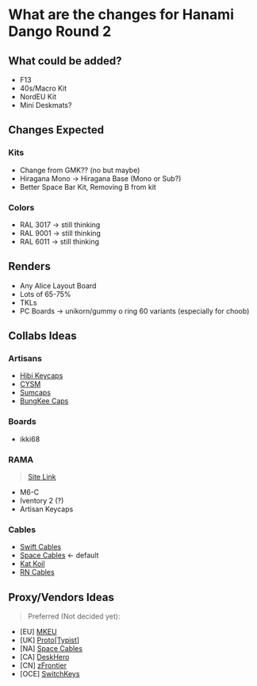 # What are the changes for Hanami Dango Round 2

## What could be added?

- F13
- 40s/Macro Kit
- NordEU Kit
- Mini Deskmats?

## Changes Expected 
### Kits
- Change from GMK?? (no but maybe)
- Hiragana Mono -> Hiragana Base (Mono or Sub?)
- Better Space Bar Kit, Removing B from kit

### Colors

- RAL 3017 -> still thinking
- RAL 9001 -> still thinking
- RAL 6011 -> still thinking

## Renders

- Any Alice Layout Board
- Lots of 65-75%
- TKLs
- PC Boards -> unikorn/gummy o ring 60 variants (especially for choob)

## Collabs Ideas
### Artisans

- [Hibi Keycaps](https://hibi.mx/collections/collaborations)
- [CYSM](https://cysm.store/password)
- [Sumcaps](https://instagram.com/sumcapas)
- [BungKee Caps](https://instagram.com/bungkee.caps)

### Boards

- ikki68

### RAMA
> [Site Link](https://rama.works/)

- M6-C
- Iventory 2 (?)
- Artisan Keycaps

### Cables

- [Swift Cables](https://swiftcables.net/)
- [Space Cables](https://spacecables.net/) <- default
- [Kat Koil](https://katkoil.com/)
- [RN Cables](https://rncables.com/)

## Proxy/Vendors Ideas

> Preferred (Not decided yet):

- [EU] [MKEU](https://mykeyboard.eu/)
- [UK] [Proto[Typist]](https://prototypist.net/)
- [NA] [Space Cables](https://spacecables.net/)
- [CA] [DeskHero](https://www.deskhero.ca/)
- [CN] [zFrontier](https://en.zfrontier.com/) 
- [OCE] [SwitchKeys](https://www.switchkeys.com.au/)

